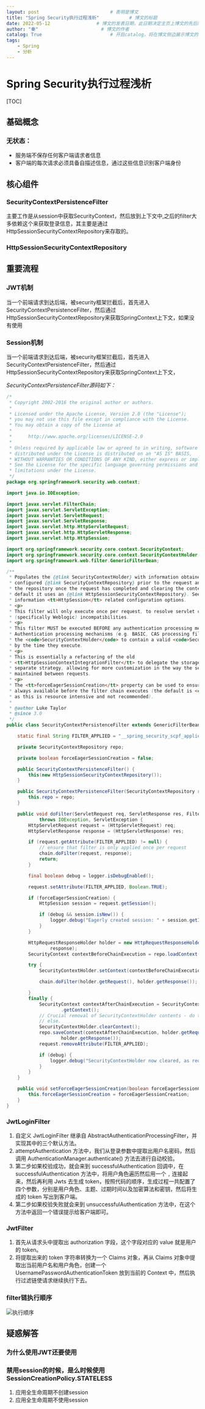 ```yaml
---
layout: post                          # 表明是博文  
title: "Spring Security执行过程浅析"           # 博文的标题  
date: 2022-05-12                 # 博文的发表日期，此日期决定主页上博文的先后顺序  
author: "秦"                       # 博文的作者  
catalog: True                         # 开启catalog，将在博文侧边展示博文的结构 
tags:
    - Spring
    - 分析
---  
```

# Spring Security执行过程浅析

[TOC]

## 基础概念

### 无状态：

- 服务端不保存任何客户端请求者信息
- 客户端的每次请求必须具备自描述信息，通过这些信息识别客户端身份

## 核心组件

### SecurityContextPersistenceFilter

主要工作是从session中获取SecurityContext，然后放到上下文中,之后的filter大多依赖这个来获取登录信息，其主要是通过HttpSessionSecurityContextRepository来存取的。

### HttpSessionSecurityContextRepository

## 重要流程

### JWT机制

当一个前端请求到达后端，被security框架拦截后，首先进入SecurityContextPersistenceFilter，然后通过HttpSessionSecurityContextRepository来获取SpringContext上下文，如果没有使用

### Session机制

当一个前端请求到达后端，被security框架拦截后，首先进入SecurityContextPersistenceFilter，然后通过HttpSessionSecurityContextRepository来获取SpringContext上下文，

*SecurityContextPersistenceFilter源码如下：*

```java
/*
 * Copyright 2002-2016 the original author or authors.
 *
 * Licensed under the Apache License, Version 2.0 (the "License");
 * you may not use this file except in compliance with the License.
 * You may obtain a copy of the License at
 *
 *      http://www.apache.org/licenses/LICENSE-2.0
 *
 * Unless required by applicable law or agreed to in writing, software
 * distributed under the License is distributed on an "AS IS" BASIS,
 * WITHOUT WARRANTIES OR CONDITIONS OF ANY KIND, either express or implied.
 * See the License for the specific language governing permissions and
 * limitations under the License.
 */
package org.springframework.security.web.context;

import java.io.IOException;

import javax.servlet.FilterChain;
import javax.servlet.ServletException;
import javax.servlet.ServletRequest;
import javax.servlet.ServletResponse;
import javax.servlet.http.HttpServletRequest;
import javax.servlet.http.HttpServletResponse;
import javax.servlet.http.HttpSession;

import org.springframework.security.core.context.SecurityContext;
import org.springframework.security.core.context.SecurityContextHolder;
import org.springframework.web.filter.GenericFilterBean;

/**
 * Populates the {@link SecurityContextHolder} with information obtained from the
 * configured {@link SecurityContextRepository} prior to the request and stores it back in
 * the repository once the request has completed and clearing the context holder. By
 * default it uses an {@link HttpSessionSecurityContextRepository}. See this class for
 * information <tt>HttpSession</tt> related configuration options.
 * <p>
 * This filter will only execute once per request, to resolve servlet container
 * (specifically Weblogic) incompatibilities.
 * <p>
 * This filter MUST be executed BEFORE any authentication processing mechanisms.
 * Authentication processing mechanisms (e.g. BASIC, CAS processing filters etc) expect
 * the <code>SecurityContextHolder</code> to contain a valid <code>SecurityContext</code>
 * by the time they execute.
 * <p>
 * This is essentially a refactoring of the old
 * <tt>HttpSessionContextIntegrationFilter</tt> to delegate the storage issues to a
 * separate strategy, allowing for more customization in the way the security context is
 * maintained between requests.
 * <p>
 * The <tt>forceEagerSessionCreation</tt> property can be used to ensure that a session is
 * always available before the filter chain executes (the default is <code>false</code>,
 * as this is resource intensive and not recommended).
 *
 * @author Luke Taylor
 * @since 3.0
 */
public class SecurityContextPersistenceFilter extends GenericFilterBean {

	static final String FILTER_APPLIED = "__spring_security_scpf_applied";

	private SecurityContextRepository repo;

	private boolean forceEagerSessionCreation = false;

	public SecurityContextPersistenceFilter() {
		this(new HttpSessionSecurityContextRepository());
	}

	public SecurityContextPersistenceFilter(SecurityContextRepository repo) {
		this.repo = repo;
	}

	public void doFilter(ServletRequest req, ServletResponse res, FilterChain chain)
			throws IOException, ServletException {
		HttpServletRequest request = (HttpServletRequest) req;
		HttpServletResponse response = (HttpServletResponse) res;

		if (request.getAttribute(FILTER_APPLIED) != null) {
			// ensure that filter is only applied once per request
			chain.doFilter(request, response);
			return;
		}

		final boolean debug = logger.isDebugEnabled();

		request.setAttribute(FILTER_APPLIED, Boolean.TRUE);

		if (forceEagerSessionCreation) {
			HttpSession session = request.getSession();

			if (debug && session.isNew()) {
				logger.debug("Eagerly created session: " + session.getId());
			}
		}

		HttpRequestResponseHolder holder = new HttpRequestResponseHolder(request,
				response);
		SecurityContext contextBeforeChainExecution = repo.loadContext(holder);

		try {
			SecurityContextHolder.setContext(contextBeforeChainExecution);

			chain.doFilter(holder.getRequest(), holder.getResponse());

		}
		finally {
			SecurityContext contextAfterChainExecution = SecurityContextHolder
					.getContext();
			// Crucial removal of SecurityContextHolder contents - do this before anything
			// else.
			SecurityContextHolder.clearContext();
			repo.saveContext(contextAfterChainExecution, holder.getRequest(),
					holder.getResponse());
			request.removeAttribute(FILTER_APPLIED);

			if (debug) {
				logger.debug("SecurityContextHolder now cleared, as request processing completed");
			}
		}
	}

	public void setForceEagerSessionCreation(boolean forceEagerSessionCreation) {
		this.forceEagerSessionCreation = forceEagerSessionCreation;
	}
}
```

### JwtLoginFilter 

1. 自定义 JwtLoginFilter 继承自 AbstractAuthenticationProcessingFilter，并实现其中的三个默认方法。
2. attemptAuthentication 方法中，我们从登录参数中提取出用户名密码，然后调用 AuthenticationManager.authenticate() 方法去进行自动校验。
3. 第二步如果校验成功，就会来到 successfulAuthentication 回调中，在 successfulAuthentication 方法中，将用户角色遍历然后用一个 `,` 连接起来，然后再利用 Jwts 去生成 token，按照代码的顺序，生成过程一共配置了四个参数，分别是用户角色、主题、过期时间以及加密算法和密钥，然后将生成的 token 写出到客户端。
4. 第二步如果校验失败就会来到 unsuccessfulAuthentication 方法中，在这个方法中返回一个错误提示给客户端即可。

### JwtFilter 

1. 首先从请求头中提取出 authorization 字段，这个字段对应的 value 就是用户的 token。
2. 将提取出来的 token 字符串转换为一个 Claims 对象，再从 Claims 对象中提取出当前用户名和用户角色，创建一个 UsernamePasswordAuthenticationToken 放到当前的 Context 中，然后执行过滤链使请求继续执行下去。

### filter链执行顺序

![执行顺序](https://github.com/henudev/henudev.github.io/blob/master/_posts/SpringSecurity.assets/image-20220422101832422.png?raw=true)

## 疑惑解答

### 为什么使用JWT还要使用

### 禁用session的时候，是么时候使用SessionCreationPolicy.STATELESS

1. 应用全生命周期不创建session
2. 应用全生命周期不使用session
